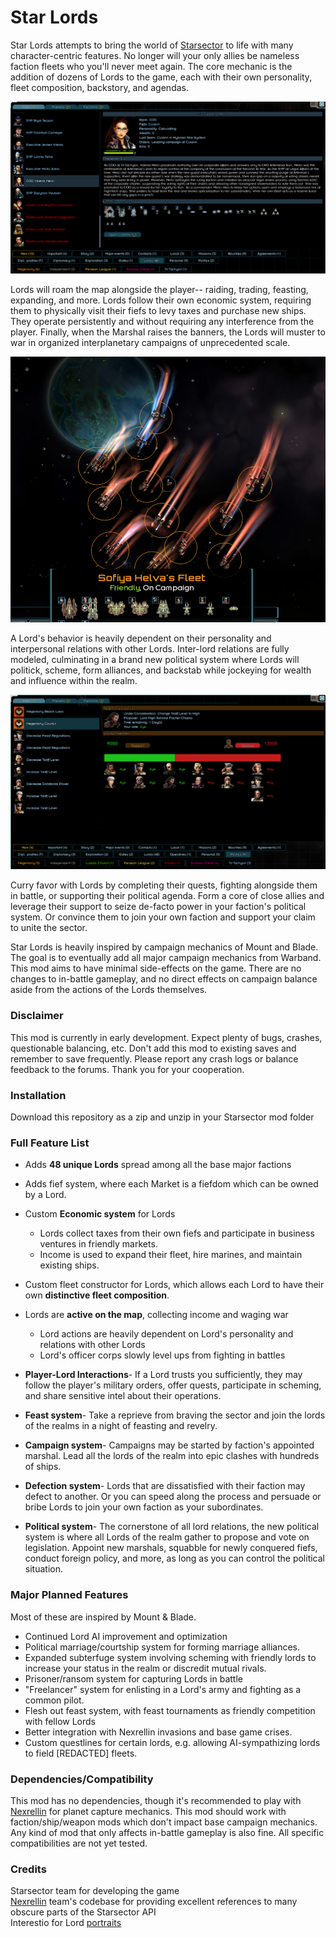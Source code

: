 # Star Lords

Star Lords attempts to bring the world of [Starsector](https://fractalsoftworks.com/) to life with many character-centric features. No longer will your only allies be nameless faction fleets who you'll never meet again. The core mechanic is the addition of dozens of Lords to the game, each with their own personality, fleet composition, backstory, and agendas.

![](example/starlords_readme1.PNG)

Lords will roam the map alongside the player-- raiding, trading, feasting, expanding, and more. Lords follow their own economic system, requiring them to physically visit their fiefs to levy taxes and purchase new ships. They operate persistently and without requiring any interference from the player. Finally, when the Marshal raises the banners, the Lords will muster to war in organized interplanetary campaigns of unprecedented scale.

![](example/starlords_readme2.PNG)

A Lord's behavior is heavily dependent on their personality and interpersonal relations with other Lords. Inter-lord relations are fully modeled, culminating in a brand new political system where Lords will politick, scheme, form alliances, and backstab while jockeying for wealth and influence within the realm.

![](example/starlords_readme3.PNG)

Curry favor with Lords by completing their quests, fighting alongside them in battle, or supporting their political agenda. Form a core of close allies and leverage their support to seize de-facto power in your faction's political system. Or convince them to join your own faction and support your claim to unite the sector.

Star Lords is heavily inspired by campaign mechanics of Mount and Blade. The goal is to eventually add all major campaign mechanics from Warband. This mod aims to have minimal side-effects on the game. There are no changes to in-battle gameplay, and no direct effects on campaign balance aside from the actions of the Lords themselves.

### Disclaimer
This mod is currently in early development. Expect plenty of bugs, crashes, questionable balancing, etc. Don't add this mod to existing saves and remember to save frequently. Please report any crash logs or balance feedback to the forums. Thank you for your cooperation.

### Installation
Download this repository as a zip and unzip in your Starsector mod folder

### Full Feature List
* Adds __48 unique Lords__ spread among all the base major factions
* Adds fief system, where each Market is a fiefdom which can be owned by a Lord. 
* Custom __Economic system__ for Lords

  * Lords collect taxes from their own fiefs and participate in business ventures in friendly markets. 
  * Income is used to expand their fleet, hire marines, and maintain existing ships.
* Custom fleet constructor for Lords, which allows each Lord to have their own __distinctive fleet composition__.
* Lords are __active on the map__, collecting income and waging war
  * Lord actions are heavily dependent on Lord's personality and relations with other Lords
  * Lord's officer corps slowly level ups from fighting in battles
* __Player-Lord Interactions__- If a Lord trusts you sufficiently, they may follow the player's military orders, offer quests, participate in scheming, and share sensitive intel about their operations.
* __Feast system__- Take a reprieve from braving the sector and join the lords of the realms in a night of feasting and revelry.
* __Campaign system__- Campaigns may be started by faction's appointed marshal. Lead all the lords of the realm into epic clashes with hundreds of ships.
* __Defection system__- Lords that are dissatisfied with their faction may defect to another. Or you can speed along the process and persuade or bribe Lords to join your own faction as your subordinates.
* __Political system__- The cornerstone of all lord relations, the new political system is where all Lords of the realm gather to propose and vote on legislation. Appoint new marshals, squabble for newly conquered fiefs, conduct foreign policy, and more, as long as you can control the political situation.



### Major Planned Features
Most of these are inspired by Mount & Blade.
* Continued Lord AI improvement and optimization
* Political marriage/courtship system for forming marriage alliances.
* Expanded subterfuge system involving scheming with friendly lords to increase your status in the realm or discredit mutual rivals.
* Prisoner/ransom system for capturing Lords in battle
* "Freelancer" system for enlisting in a Lord's army and fighting as a common pilot.
* Flesh out feast system, with feast tournaments as friendly competition with fellow Lords
* Better integration with Nexrellin invasions and base game crises.
*  Custom questlines for certain lords, e.g. allowing AI-sympathizing lords to field [REDACTED] fleets.


### Dependencies/Compatibility
This mod has no dependencies, though it's recommended to play with [Nexrellin](https://github.com/Histidine91/Nexerelin/tree/master) for planet capture mechanics. This mod should work with faction/ship/weapon mods which don't impact base campaign mechanics. Any kind of mod that only affects in-battle gameplay is also fine. All specific compatibilities are not yet tested.

### Credits
Starsector team for developing the game\
[Nexrellin](https://github.com/Histidine91/Nexerelin/tree/master) team's codebase for providing excellent references to many obscure parts of the Starsector API \
Interestio for Lord [portraits](https://fractalsoftworks.com/forum/index.php?topic=17066.0)
